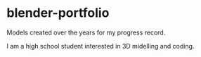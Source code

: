 # blender-portfolio
Models created over the years for my progress record. 

I am a high school student interested in 3D midelling and coding. 

